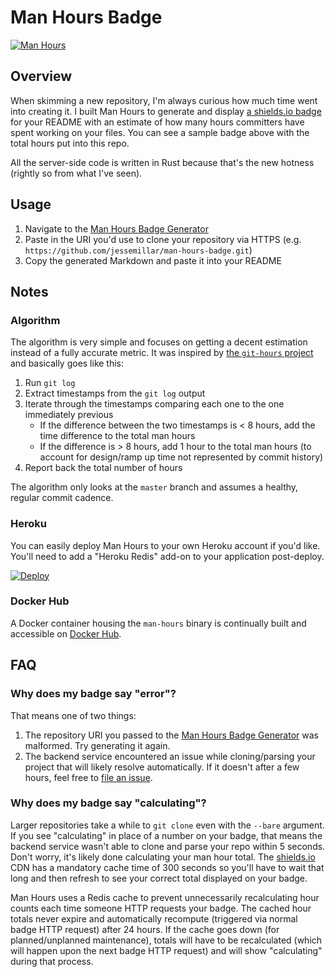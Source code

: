 # Man Hours Badge

[![Man Hours](https://img.shields.io/endpoint?url=https%3A%2F%2Fmh.jessemillar.com%2Fhours%3Frepo%3Dhttps%3A%2F%2Fgithub.com%2Fjessemillar%2Fman-hours-badge.git)](https://jessemillar.com/r/man-hours)

## Overview

When skimming a new repository, I'm always curious how much time went into creating it. I built Man Hours to generate and display [a shields.io badge](https://shields.io) for your README with an estimate of how many hours committers have spent working on your files. You can see a sample badge above with the total hours put into this repo.

All the server-side code is written in Rust because that's the new hotness (rightly so from what I've seen).

## Usage

1. Navigate to the [Man Hours Badge Generator](https://jessemillar.com/r/man-hours-badge/generator)
1. Paste in the URI you'd use to clone your repository via HTTPS (e.g. `https://github.com/jessemillar/man-hours-badge.git`)
1. Copy the generated Markdown and paste it into your README

## Notes

### Algorithm

The algorithm is very simple and focuses on getting a decent estimation instead of a fully accurate metric. It was inspired by [the `git-hours` project](https://github.com/kimmobrunfeldt/git-hours) and basically goes like this:

1. Run `git log`
1. Extract timestamps from the `git log` output
1. Iterate through the timestamps comparing each one to the one immediately previous
	- If the difference between the two timestamps is < 8 hours, add the time difference to the total man hours
	- If the difference is > 8 hours, add 1 hour to the total man hours (to account for design/ramp up time not represented by commit history)
1. Report back the total number of hours

The algorithm only looks at the `master` branch and assumes a healthy, regular commit cadence.

### Heroku

You can easily deploy Man Hours to your own Heroku account if you'd like. You'll need to add a "Heroku Redis" add-on to your application post-deploy.

[![Deploy](https://www.herokucdn.com/deploy/button.svg)](https://heroku.com/deploy)

### Docker Hub

A Docker container housing the `man-hours` binary is continually built and accessible on [Docker Hub](https://hub.docker.com/repository/docker/jessemillar/man-hours).

## FAQ

### Why does my badge say "error"?

That means one of two things:

1. The repository URI you passed to the [Man Hours Badge Generator](https://jessemillar.com/r/man-hours-badge/generator) was malformed. Try generating it again.
1. The backend service encountered an issue while cloning/parsing your project that will likely resolve automatically. If it doesn't after a few hours, feel free to [file an issue](https://github.com/jessemillar/man-hours-badge/issues).

### Why does my badge say "calculating"?

Larger repositories take a while to `git clone` even with the `--bare` argument. If you see "calculating" in place of a number on your badge, that means the backend service wasn't able to clone and parse your repo within 5 seconds. Don't worry, it's likely done calculating your man hour total. The [shields.io](https://shields.io/endpoint) CDN has a mandatory cache time of 300 seconds so you'll have to wait that long and then refresh to see your correct total displayed on your badge.

Man Hours uses a Redis cache to prevent unnecessarily recalculating hour counts each time someone HTTP requests your badge. The cached hour totals never expire and automatically recompute (triggered via normal badge HTTP request) after 24 hours. If the cache goes down (for planned/unplanned maintenance), totals will have to be recalculated (which will happen upon the next badge HTTP request) and will show "calculating" during that process.
